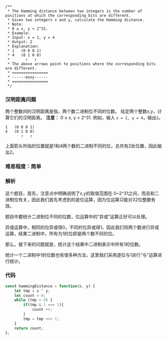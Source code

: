 ```
/**
 * The Hamming distance between two integers is the number of positions at which the corresponding bits are different.
 * Given two integers x and y, calculate the Hamming distance.
 * Note:
 * 0 ≤ x, y < 2^31.
 * Example:
 * Input: x = 1, y = 4
 * Output: 2
 * Explanation:
 * 1   (0 0 0 1)
 * 4   (0 1 0 0)
 *       ↑   ↑
 * The above arrows point to positions where the corresponding bits are different.
 * ================
 * ------easy------
 * ================
 */
 ```

 
### 汉明距离问题
两个整数间的汉明距离是指，两个数二进制位不同的位数。
给定两个整数x,y，计算它们的汉明距离。
**注意：**
0 ≤ x, y < 2^31.
例如，输入 `x = 1, y = 4`，输出`2`。
```
1   (0 0 0 1)
4   (0 1 0 0)
       ↑   ↑
```
上面箭头所指的位置就是1和4两个数的二进制不同的位，总共有2处位置，因此输出2。

### 难易程度：简单

### 解析


这个题目，首先，注意点中明确说明了x,y的取值范围在 0~2^31之间，而且和二进制位有关，因此我们首先考虑到的是位运算，因为位运算只能对32位整数有效。

题目中要统计二进制位不同的位数，位运算中的“异或”运算正好可以处理。

异或运算中，相同的位异或得0，不同的位异或得1。因此我们将两个数进行异或运算，结果二进制中，所有为1的位即是两个数不同的位。

那么，接下来的问题就是，统计这个结果中二进制表示中所有1的位数。

统计一个二进制中1的位数也有很多种方法，这里我们采用逐位与1进行“与”运算进行统计。

### 代码
```js
const hammingDistance = function(x, y) {
    let tmp = x ^ y;
    let count = 0;
    while (tmp > 0) {
        if(tmp & 1 === 1){
            count ++;
        }
        tmp = tmp >>> 1;
    }
    return count;
};
```
